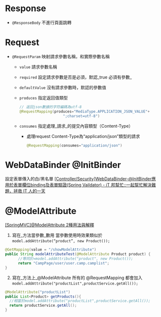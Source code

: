 # Response
- `@ResponseBody` 不進行頁面跳轉

# Request
- `@RequestParam`  映射請求參數名稱，和實際參數名稱
	- `value` 請求參數名稱
	- `required` 設定請求參數是否是必須，默認_true 必須有參數_
	- `defaultValue` 沒有請求參數時，默認的參數值
	- `produces` 指定返回值類型
		
		```java
		// 返回json數據的字符編碼為utf-8
		@RequestMapping(produces="MediaType.APPLICATION_JSON_VALUE"+
							";charset=utf-8")  
		```
	- `consumes` 指定處理_請求_的提交內容類型（Content-Type）
		- 處理request Content-Type為“application/json”類型的請求
			```java
			@RequestMapping(consumes="application/json")  
			```


# WebDataBinder @InitBinder
設定表單傳入的白/黑名單
[[Controller/Security]WebDataBinder-@InitBinder應用於表單欄位binding及表單驗證(Spring Vaildator) - iT 邦幫忙::一起幫忙解決難題，拯救 IT 人的一天](https://ithelp.ithome.com.tw/articles/10161515)


# @ModelAttribute
[[SpringMVC]@ModelAttribute 2種用法與解釋](https://b0444135.medium.com/springmvc-modelattribute-2%E7%A8%AE%E7%94%A8%E6%B3%95%E8%88%87%E8%A7%A3%E9%87%8B-modelattribute-used-on-method-and-parameter-db70284c3344)
1. 寫在_方法當參數_數用
當參數使用時效果類似於 
`model.addAttribute(“product”, new Product());`
```java
@GetMapping(value = "/showModelAttribute")
public String modelAttributeTest(@ModelAttribute Product product) {
      //等同於=model.addAttribute("product", new Product());
      return "CampPage/user/user.camp.camplist";
}
```

2. 寫在_方法上_@ModelAttribute
所有的 @RequestMapping 都會加入 `model.addAttribute("productList",productService.getAll());`

```java
@ModelAttribute("productList")
public List<Product> getProducts(){
  //相當於model.addAttribute("productList",productService.getAll());
  return productService.getAll();
}
```

